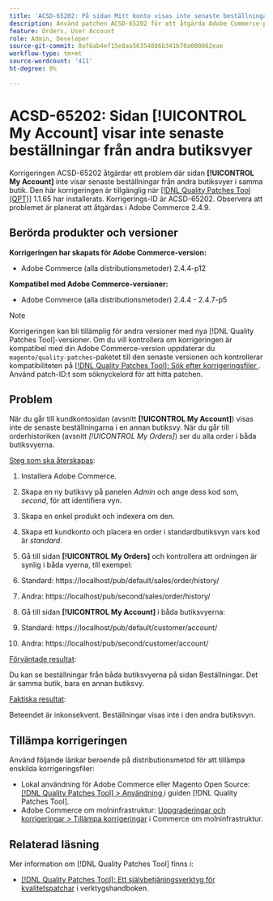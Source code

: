 ```yaml
---
title: 'ACSD-65202: På sidan Mitt konto visas inte senaste beställningar från andra butiksvyer'
description: Använd patchen ACSD-65202 för att åtgärda Adobe Commerce-problemet där sidan Mitt konto inte visar de senaste beställningarna från andra butiksvyer i samma butik.
feature: Orders, User Account
role: Admin, Developer
source-git-commit: 0af6ab4ef15e8aa56354886b341b70a080662eae
workflow-type: tm+mt
source-wordcount: '411'
ht-degree: 0%

---
```



# ACSD-65202: Sidan [!UICONTROL My Account] visar inte senaste beställningar från andra butiksvyer

Korrigeringen ACSD-65202 åtgärdar ett problem där sidan **[!UICONTROL My Account]** inte visar senaste beställningar från andra butiksvyer i samma butik. Den här korrigeringen är tillgänglig när [[!DNL Quality Patches Tool (QPT)]](/help/tools/quality-patches-tool/quality-patches-tool-to-self-serve-quality-patches.md) 1.1.65 har installerats. Korrigerings-ID är ACSD-65202. Observera att problemet är planerat att åtgärdas i Adobe Commerce 2.4.9.

## Berörda produkter och versioner

**Korrigeringen har skapats för Adobe Commerce-version:**

* Adobe Commerce (alla distributionsmetoder) 2.4.4-p12

**Kompatibel med Adobe Commerce-versioner:**

* Adobe Commerce (alla distributionsmetoder) 2.4.4 - 2.4.7-p5

>[!NOTE]
>
>Korrigeringen kan bli tillämplig för andra versioner med nya [!DNL Quality Patches Tool]-versioner. Om du vill kontrollera om korrigeringen är kompatibel med din Adobe Commerce-version uppdaterar du `magento/quality-patches`-paketet till den senaste versionen och kontrollerar kompatibiliteten på [[!DNL Quality Patches Tool]: Sök efter korrigeringsfiler ](https://experienceleague.adobe.com/tools/commerce-quality-patches/index.html). Använd patch-ID:t som söknyckelord för att hitta patchen.

## Problem

När du går till kundkontosidan (avsnitt **[!UICONTROL My Account]**) visas inte de senaste beställningarna i en annan butiksvy. När du går till orderhistoriken (avsnitt *[!UICONTROL My Orders]*) ser du alla order i båda butiksvyerna.

<u>Steg som ska återskapas</u>:

1. Installera Adobe Commerce.
1. Skapa en ny butiksvy på panelen *Admin* och ange dess kod som, *second*, för att identifiera vyn.
1. Skapa en enkel produkt och indexera om den.
1. Skapa ett kundkonto och placera en order i standardbutiksvyn vars kod är *standard*.
1. Gå till sidan **[!UICONTROL My Orders]** och kontrollera att ordningen är synlig i båda vyerna, till exempel:
1. Standard: https://localhost/pub/default/sales/order/history/
1. Andra: https://localhost/pub/second/sales/order/history/

1. Gå till sidan **[!UICONTROL My Account]** i båda butiksvyerna:
1. Standard: https://localhost/pub/default/customer/account/
1. Andra: https://localhost/pub/second/customer/account/

<u>Förväntade resultat</u>:

Du kan se beställningar från båda butiksvyerna på sidan Beställningar. Det är samma butik, bara en annan butiksvy.

<u>Faktiska resultat</u>:

Beteendet är inkonsekvent. Beställningar visas inte i den andra butiksvyn.

## Tillämpa korrigeringen

Använd följande länkar beroende på distributionsmetod för att tillämpa enskilda korrigeringsfiler:

* Lokal användning för Adobe Commerce eller Magento Open Source: [[!DNL Quality Patches Tool] > Användning ](/help/tools/quality-patches-tool/usage.md) i guiden [!DNL Quality Patches Tool].
* Adobe Commerce om molninfrastruktur: [Uppgraderingar och korrigeringar > Tillämpa korrigeringar](https://experienceleague.adobe.com/docs/commerce-cloud-service/user-guide/develop/upgrade/apply-patches.html) i Commerce om molninfrastruktur.

## Relaterad läsning

Mer information om [!DNL Quality Patches Tool] finns i:

* [[!DNL Quality Patches Tool]: Ett självbetjäningsverktyg för kvalitetspatchar](/help/tools/quality-patches-tool/quality-patches-tool-to-self-serve-quality-patches.md) i verktygshandboken.

